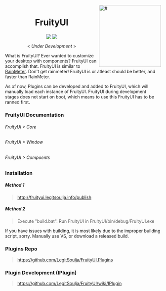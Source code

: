 <img align="right" width="200" height="auto"  alt='#' title='&copy;FruityUI' src="http://fruityui.legitsoulja.info/fruityui.png">
<p align='center'>
    <h1 align='center'>FruityUI</h1>
    <p align='center'>
        <img align='center' src="https://travis-ci.org/FruityUI/FruityUI.svg?branch=master">
        <img align='center' src="http://fruityui.legitsoulja.info/publish/version.php">
    </p>
    <p align='center'>< <i>Under Development</i> ></p>
</p>

What is FruityUI? Ever wanted to customize your desktop with components? FruityUI can accomplish that. FruityUI is similar to [RainMeter](https://www.rainmeter.net/). Don't get rainmeter! FruityUI is or atleast should be better, and faster than RainMeter. 

As of now, Plugins can be developed and added to FruityUI, which will manually load each instance of FruityUI. FruityUI during development stages does not start on boot, which means to use this FruityUI has to be ranned first.

### FruityUI Documentation

###### FruityUI > Core
###### FruityUI > Window
###### FruityUI > Compoents

### Installation
##### Method 1
> http://fruityui.legitsoulja.info/publish

##### Method 2
> Execute "build.bat". Run FruityUI in FruityUI/bin/debug/FruityUI.exe

If you have issues with building, it is most likely due to the improper building script, sorry. Manually use VS, or download a released build.

### Plugins Repo

> https://github.com/LegitSoulja/FruityUI.Plugins

### Plugin Development (IPlugin)

> https://github.com/LegitSoulja/FruityUI/wiki/IPlugin
